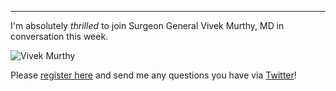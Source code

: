 ---

I'm absolutely *thrilled* to join Surgeon General Vivek Murthy, MD in conversation this week. 

![Vivek Murthy](https://kenan.ethics.duke.edu/wp-content/uploads/2020/11/Good-Reason_Murthy-768x768.png)

Please [register here](https://kenan.ethics.duke.edu/good-reason/) and send me any questions you have via [Twitter](https://www.twitter.com/drgarybennett)!